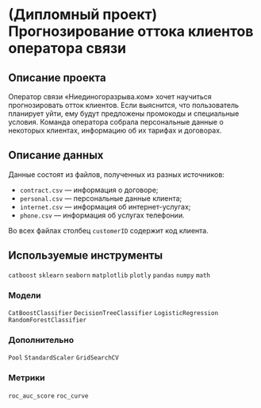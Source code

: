# (Дипломный проект) Прогнозирование оттока клиентов оператора связи

## Описание проекта

Оператор связи «Ниединогоразрыва.ком» хочет научиться прогнозировать отток клиентов. 
Если выяснится, что пользователь планирует уйти, ему будут предложены промокоды и специальные условия. 
Команда оператора собрала персональные данные о некоторых клиентах, информацию об их тарифах и договорах.

## Описание данных

Данные состоят из файлов, полученных из разных источников:

- `contract.csv` — информация о договоре;
- `personal.csv` — персональные данные клиента;
- `internet.csv` — информация об интернет-услугах;
- `phone.csv` — информация об услугах телефонии.

Во всех файлах столбец `customerID` содержит код клиента.

## Используемые инструменты

`catboost` `sklearn` `seaborn` `matplotlib` `plotly` `pandas` `numpy` `math`

### Модели

`CatBoostClassifier` `DecisionTreeClassifier` `LogisticRegression` `RandomForestClassifier`

### Дополнительно

`Pool` `StandardScaler` `GridSearchCV`

### Метрики

`roc_auc_score` `roc_curve`
